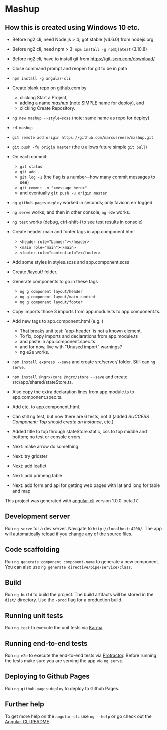 # Mashup

## How this is created using Windows 10 etc.

  * Before ng2 cli, need Node.js > 4; got stable (v4.6.0) from nodejs.org
  * Before ng2 cli, need npm > 3: `npm install -g npm@latest` (3.10.8)
  * Before ng2 cli, have to install git from https://git-scm.com/download/
  * Close command prompt and reopen for git to be in path
  * `npm install -g angular-cli`
  * Create blank repo on github.com by
    * clicking Start a Project,
    * adding a name *mashup* (note SIMPLE name for deploy), and 
    * clicking Create Repository.
  * `ng new mashup --style=scss` (note: same name as repo for deploy)
  * `cd mashup`
  * `git remote add origin https://github.com/marcusreese/mashup.git`
  * `git push -fu origin master` (the u allows future simple `git pull`)
  * On each commit:
    * `git status`
    * `git add .`
    * `git log -1` (the flag is a number--how many commit messages to see)
    * `git commit -m "<message here>"`
    * and eventually `git push -u origin master`
  * `ng github-pages:deploy` worked in seconds; only favicon err logged.
  * `ng serve` works; and then in other console, `ng e2e` works.
  * `ng test` works (debug, ctrl-shift-i to see test results in console)
  * Create header main and footer tags in app.component.html
    * `<header role="banner"></header>`
    * `<main role="main"></main>`
    * `<footer role="contentinfo"></footer>`
  * Add some styles in styles.scss and app.component.scss
  * Create /layout/ folder.
  * Generate components to go in these tags
    * `ng g component layout/header`
    * `ng g component layout/main-content`
    * `ng g component layout/footer`
  * Copy imports those 3 imports from app.module.ts to app.component.ts.
  * Add new tags to app.component.html (e.g. <app-header></app-header>)
    * That breaks unit test: 'app-header' is not a known element.
    * To fix, copy imports and declarations from app.module.ts
    * and paste in app.component.spec.ts
    * and for now, live with "Unused import" warnings?
    * ng e2e works.
    
    
  
  
  

  
  
  * `npm install express --save` and create src/server/ folder. Still can `ng serve`.
  * `npm install @ngrx/core @ngrx/store --save` and create src/app/shared/stateStore.ts.

  * Also copy the extra declaration lines from app.module.ts to app.component.spec.ts.
  * Add <app-top></app-top> etc. to app.component.html.
  * Can still ng test, but now there are 6 tests, not 3 (added *SUCCESS Component: Top should create an instance*, etc.)
  * Added title to top through stateStore.static, css to top middle and bottom; no test or console errors.
  * Next: make arrow do something
  * Next: try gridster
  * Next: add leaflet
  * Next: add primeng table
  * Next: add form and api for getting web pages with lat and long for table and map
  



This project was generated with [angular-cli](https://github.com/angular/angular-cli) version 1.0.0-beta.17.

## Development server
Run `ng serve` for a dev server. Navigate to `http://localhost:4200/`. The app will automatically reload if you change any of the source files.

## Code scaffolding

Run `ng generate component component-name` to generate a new component. You can also use `ng generate directive/pipe/service/class`.

## Build

Run `ng build` to build the project. The build artifacts will be stored in the `dist/` directory. Use the `-prod` flag for a production build.

## Running unit tests

Run `ng test` to execute the unit tests via [Karma](https://karma-runner.github.io).

## Running end-to-end tests

Run `ng e2e` to execute the end-to-end tests via [Protractor](http://www.protractortest.org/). 
Before running the tests make sure you are serving the app via `ng serve`.

## Deploying to Github Pages

Run `ng github-pages:deploy` to deploy to Github Pages.

## Further help

To get more help on the `angular-cli` use `ng --help` or go check out the [Angular-CLI README](https://github.com/angular/angular-cli/blob/master/README.md).

